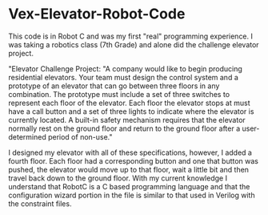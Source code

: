 # Vex-Elevator-Robot-Code
This code is in Robot C and was my first "real" programming experience. I was taking a robotics class (7th Grade) and alone did the challenge elevator project.

"Elevator Challenge Project: "A company would like to begin producing residential elevators. Your team must design the control system and a prototype of an elevator that can go between three floors in any combination. 
The prototype must include a set of three switches to represent each floor of the elevator. Each floor the elevator stops at must have a call button and a set of three lights to indicate where the elevator is currently located. 
A built-in safety mechanism requires that the elevator normally rest on the ground floor and return to the ground floor after a user-determined period of non-use."

I designed my elevator with all of these specifications, however, I added a fourth floor. Each floor had a corresponding button and one that button was pushed, the elevator would move up to that floor, wait a little bit and then travel back down to the ground floor.
With my current knowledge I understand that RobotC is a C based programming language and that the configuration wizard portion in the file is similar to that used in Verilog with the constraint files.
